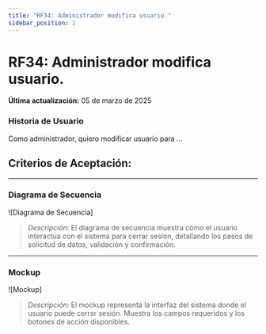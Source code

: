 ```yaml
---
title: "RF34: Administrador modifica usuario."  
sidebar_position: 2
---
```


# RF34: Administrador modifica usuario.

**Última actualización:** 05 de marzo de 2025

### Historia de Usuario

Como administrador, quiero modificar usuario para ...

  **Criterios de Aceptación:**
  - 

---

### Diagrama de Secuencia

![Diagrama de Secuencia] 

> *Descripción*: El diagrama de secuencia muestra cómo el usuario interactúa con el sistema para cerrar sesión, detallando los pasos de solicitud de datos, validación y confirmación.

---

### Mockup

![Mockup]

> *Descripción*: El mockup representa la interfaz del sistema donde el usuario puede cerrar sesión. Muestra los campos requeridos y los botones de acción disponibles.
